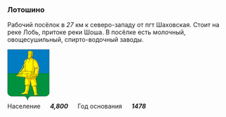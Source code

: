 <!--2022-07-26 00:58:24-->
### Лотошино
Рабочий посёлок в *27* км к северо-западу от пгт Шаховская.
Стоит на реке Лобь, притоке реки Шоша.
В посёлке есть молочный, овощесушильный, спирто-водочный заводы.

<img src="Lotoshino.png" width="96px"><br>
Население &emsp; ***4,800*** &emsp;
Год&nbsp;основания &emsp; ***1478***
